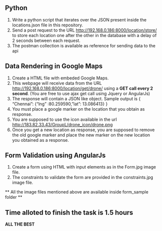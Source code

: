## Python
 1. Write a python script that iterates over the JSON present inside the locations.json file in this repository.
 2. Send a post request to the URL http://192.168.0.186:8000/location/store/ to store each location one after the other in the database with a delay of 2 seconds between each request.
 3. The postman collection is available as reference for sending data to the api

## Data Rendering in Google Maps
 1. Create a HTML file with embeded Google Maps.
 2. This webpage will receive data from the URL http://192.168.0.186:8000/location/get/drone/ using a **GET call every 2 second**. (You are free to use ajax get call using Jquery or AngularJs)
 3. The response will contain a JSON like object. Sample output is { “Chennai”: {“lng” :80.259590,”lat”: 13.086413} }
 4. You must place a google marker on the location that you obtain as response.
 5. You are supposed to use the icon available in the url http://183.82.33.43/GroupL/drone_icon/drone.png 
 6. Once you get a new location as response, you are supposed to remove the old google marker and place the new marker on the new location you obtained as a response.


## Form Validation using AngularJs

 1. Create a form using HTML with input elements as in the Form.jpg image file.
 2. The constraints to validate the form are provided in the constraints.jpg image file.
 
  ** All the image files mentioned above are available inside form_sample folder **

## Time alloted to finish the task is 1.5 hours

**ALL THE BEST**

